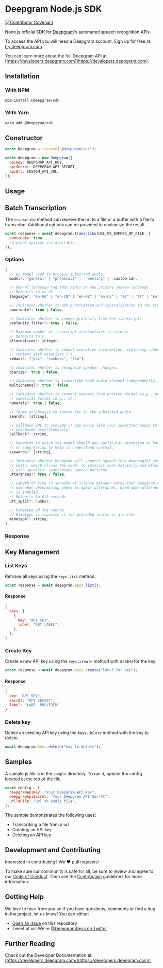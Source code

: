 # Deepgram Node.js SDK

[![Contributor Covenant](https://img.shields.io/badge/Contributor%20Covenant-v2.0%20adopted-ff69b4.svg?style=flat-square)](CODE_OF_CONDUCT.md)

Node.js official SDK for [Deepgram](https://www.deepgram.com/)'s automated
speech recognition APIs.

To access the API you will need a Deepgram account. Sign up for free at
[try.deepgram.com][signup].

You can learn more about the full Deepgram API at [https://developers.deepgram.com](https://developers.deepgram.com).

## Installation

### With NPM

```bash
npm install @deepgram/sdk
```

### With Yarn

```bash
yarn add @deepgram/sdk
```

## Constructor

```js
const Deepgram = require("@deepgram/sdk");

const deepgram = new Deepgram({
  apiKey: DEEPGRAM_API_KEY,
  apiSecret: DEEPGRAM_API_SECRET,
  apiUrl: CUSTOM_API_URL,
});
```

## Usage

## Batch Transcription

The `transcribe` method can receive the url to a file or a buffer with a file
to transcribe. Additional options can be provided to customize the result.

```js
const response = await deepgram.transcribe(URL_OR_BUFFER_OF_FILE, {
  punctuate: true,
  // other options are available
});
```

### Options

```js
{
  // AI model used to process submitted audio.
  model?: "general" | "phonecall" |  "meeting" | <custom-id>,

  // BCP-47 language tag that hints at the primary spoken language.
  // Defaults to en-US
  language?: "en-GB" | "en-IN" | "en-NZ" | "en-US" | "es" | "fr" | "ko" | "pt" | "pt-BR" | "ru" | "tr" | null,

  // Indicates whether to add punctuation and capitalization to the transcript.
  punctuate?: true | false,

  // Indicates whether to remove profanity from the transcript.
  profanity_filter?: true | false,

  // Maximum number of transcript alternatives to return.
  // Defaults to 1
  alternatives?: integer,

  // Indicates whether to redact sensitive information, replacing redacted
  // content with asterisks (*).
  redact?: ["pci", "numbers", "ssn"],

  // Indicates whether to recognize speaker changes.
  diarize?: true | false,

  // Indicates whether to transcribe each audio channel independently.
  multichannel?: true | false,

  // Indicates whether to convert numbers from written format (e.g., one) to
  // numerical format (e.g., 1).
  numerals?: true | false,

  // Terms or phrases to search for in the submitted audio.
  search?: [string],

  // Callback URL to provide if you would like your submitted audio to be
  // processed asynchronously.
  callback?: string,

  // Keywords to which the model should pay particular attention to boosting
  // or suppressing to help it understand context.
  keywords?: [string],

  // Indicates whether Deepgram will segment speech into meaningful semantic
  // units, which allows the model to interact more naturally and effectively
  // with speakers' spontaneous speech patterns.
  utterances?: true | false,

  // Length of time in seconds of silence between words that Deepgram will
  // use when determining where to split utterances. Used when utterances
  // is enabled.
  // Defaults to 0.8 seconds
  utt_split?: number,

  // Mimetype of the source
  // Mimetype is required if the provided source is a buffer
  mimetype?: string,
}
```

### Response

## Key Management

### List Keys

Retrieve all keys using the `keys.list` method.

```js
const response = await deepgram.keys.list();
```

#### Response

```js
{
  keys: [
    {
      key: "API KEY",
      label: "KEY LABEL",
    },
  ];
}
```

### Create Key

Create a new API key using the `keys.create` method with a label for the
key.

```js
const response = await deepgram.keys.create("label for key");
```

#### Response

```js
{
  key: "API KEY",
  secret: "API SECRET",
  label: "LABEL PROVIDED"
}
```

### Delete key

Delete an existing API key using the `keys.delete` method with the key to
delete.

```js
await deepgram.keys.delete("key to delete");
```

## Samples

A sample js file is in the `sample` directory. To run it, update the config
located at the top of the file.

```js
const config = {
  deepgramApiKey: "Your Deepgram API Key",
  deepgramApiSecret: "Your Deepgram API Secret",
  urlToFile: "Url to audio file",
};
```

The sample demonstrates the following uses:

- Transcribing a file from a url
- Creating an API key
- Deleting an API key

## Development and Contributing

Interested in contributing? We ❤️ pull requests!

To make sure our community is safe for all, be sure to review and agree to our
[Code of Conduct](./CODE_OF_CONDUCT.md). Then see the
[Contribution](./CONTRIBUTING.md) guidelines for more information.

## Getting Help

We love to hear from you so if you have questions, comments or find a bug in the
project, let us know! You can either:

- [Open an issue](https://github.com/deepgram/node-sdk/issues/new) on this repository
- Tweet at us! We're [@DeepgramDevs on Twitter](https://twitter.com/DeepgramDevs)

## Further Reading

Check out the Developer Documentation at [https://developers.deepgram.com/](https://developers.deepgram.com/)

[signup]: https://try.deepgram.com?utm_source=node-sdk&utm_content=readme
[license]: LICENSE.txt
